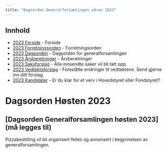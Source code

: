 ```yaml
---
title: "Dagsorden Generalforsamlingen våren 2023"
---
```


## Innhold
* [2023 Forside](/generalforsamlingen/genfors2023v)   - Forside
* [2023 Forretningsorden](/generalforsamlingen/genfors2023v/forretningsorden) - Forretningsorden
* [2023 Dagsorden](/generalforsamlingen/genfors2023v/dagsorden) - Dagsorden for generalforsamlingen
* [2023 Årsberetninger](/generalforsamlingen/genfors2023v/aarsberetninger) - Årsberetninger
* [2023 Saksforslag](/generalforsamlingen/genfors2023v/saksforslag) - Alle innsendte saker vil bli tatt opp.
* [2023 Vedtektsforslag](/generalforsamlingen/genfors2023v/vedtekstforslag) - Foreslåtte endringer til vedtektene. Send gjerne inn ditt forslag.
* [2023 Kandidater](/generalforsamlingen/genfors2023v/valg) - Er du klar for et verv i Hovedstyret eller Fondstyret? 

# Dagsorden Høsten 2023

## [Dagsorden Generalforsamlingen høsten 2023](må legges til)

Pizzabestilling vil bli organisert felles og annonsert i begynnelsen av generalforsamlingen.